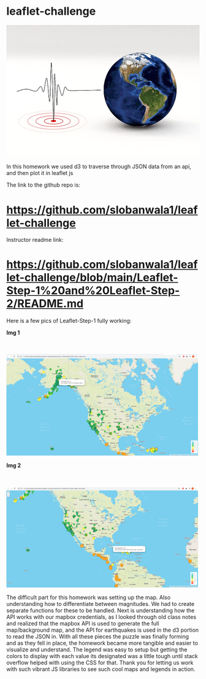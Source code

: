 # leaflet-challenge

![earthquakeWallpaper](Images/earthquakeWallpaper.jpg)


In this homework we used d3 to traverse through JSON data from an api, and then plot it in leaflet js

The link to the github repo is:

# https://github.com/slobanwala1/leaflet-challenge

Instructor readme link:

# https://github.com/slobanwala1/leaflet-challenge/blob/main/Leaflet-Step-1%20and%20Leaflet-Step-2/README.md

Here is a few pics of Leaflet-Step-1 fully working:

**Img 1**

<br>
<br>
<img src="Images/leafletpart1img1.PNG" width="500">

**Img 2**

<br>
<br>
<img src="Images/leafletpart1img2.PNG" width="500">

The difficult part for this homework was setting up the map. Also understanding how to differentiate between magnitudes. We had to create separate functions for
these to be handled. Next is understanding how the API works with our mapbox credentials, as I looked through old class notes and realized that the mapbox API
is used to generate the full map/background map, and the API for earthquakes is used in the d3 portion to read the JSON in. With all these pieces the puzzle
was finally forming and as they fell in place, the homework became more tangible and easier to visualize and understand. The legend was easy to setup but getting
the colors to display with each value its designated was a little tough until stack overflow helped with using the CSS for that. Thank you for letting us work with such vibrant JS libraries to see such cool maps and legends in action.
